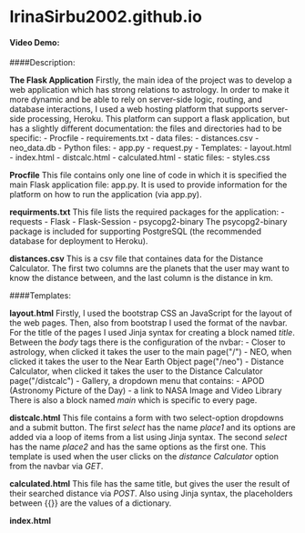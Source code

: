 # IrinaSirbu2002.github.io
#### Video Demo: <URL HERE>
####Description:

**The Flask Application**
    Firstly, the main idea of the project was to develop a web application which has strong relations to astrology. In order to make it more dynamic and be able to rely on server-side logic, routing, and database interactions, I used a web hosting platform that supports server-side processing, Heroku. This platform can support a flask application, but has a slightly different documentation: the files and directories had to be specific:
    - Procfile
    - requirements.txt
    - data files:
      - distances.csv
      - neo_data.db
    - Python files:
      - app.py
      - request.py
    - Templates:
      - layout.html
      - index.html
      - distcalc.html
      - calculated.html
    - static files:
      - styles.css

**Procfile**
    This file contains only one line of code in which it is specified the main Flask application file: app.py. It is used to provide information for the platform on how to run the application (via app.py).

**requirments.txt**
    This file lists the required packages for the application:
    - requests
    - Flask
    - Flask-Session
    - psycopg2-binary
    The psycopg2-binary package is included for supporting PostgreSQL (the recommended database for deployment to Heroku). 

**distances.csv**
    This is a csv file that containes data for the Distance Calculator. The first two columns are the planets that the user may want to know the distance between, and the last column is the distance in km.

####Templates:

**layout.html**
    Firstly, I used the bootstrap CSS an JavaScript for the layout of the web pages. Then, also from bootstrap I used the format of the navbar. For the title of the pages I used Jinja syntax for creating a block named _title_.
    Between the _body_ tags there is the configuration of the nvbar:
    - Closer to astrology, when clicked it takes the user to the main page("/")
    - NEO, when clicked it takes the user to the Near Earth Object page("/neo")
    - Distance Calculator, when clicked it takes the user to the Distance Calculator page("/distcalc")
    - Gallery, a dropdown menu that contains:
      - APOD (Astronomy Picture of the Day)
      - a link to NASA Image and Video Library
    There is also a block named _main_ which is specific to every page.

**distcalc.html**
    This file contains a form with two select-option dropdowns and a submit button. The first _select_ has the name _place1_ and its options are added via a loop of items from a list using Jinja syntax. The second _select_ has the name _place2_ and has the same options as the first one. This template is used when the user clicks on the _distance Calculator_ option from the navbar via _GET_.

**calculated.html**
    This file has the same title, but gives the user the result of their searched distance via _POST_. Also using Jinja syntax, the placeholders between {{}} are the values of a dictionary.

**index.html**